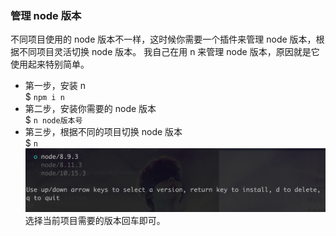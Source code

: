 ### 管理 node 版本
不同项目使用的 node 版本不一样，这时候你需要一个插件来管理 node 版本，根据不同项目灵活切换 node 版本。
我自己在用 n 来管理 node 版本，原因就是它使用起来特别简单。
- 第一步，安装 n  
$ `npm i n`
- 第二步，安装你需要的 node 版本  
$ `n node版本号`
- 第三步，根据不同的项目切换 node 版本  
$ `n` 
![An image](../../static/images/n.png)
选择当前项目需要的版本回车即可。  
